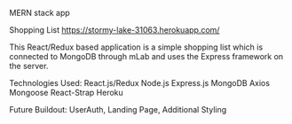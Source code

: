 MERN stack app

Shopping List
https://stormy-lake-31063.herokuapp.com/

This React/Redux based application is a simple shopping list which is connected to MongoDB through mLab and uses the Express framework on the server. 

Technologies Used: 
React.js/Redux
Node.js
Express.js
MongoDB
Axios
Mongoose
React-Strap
Heroku

Future Buildout: UserAuth, Landing Page, Additional Styling
